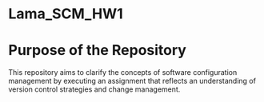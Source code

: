 # Lama_SCM_HW1
# Purpose of the Repository
This repository aims to clarify the concepts of software configuration management by executing an assignment that reflects an understanding of version control strategies and change management.
